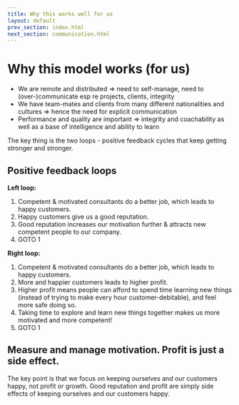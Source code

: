 ```yaml
---
title: Why this works well for us
layout: default
prev_section: index.html
next_section: communication.html
---
```


Why this model works (for us)
=============================

* We are remote and distributed => need to self-manage, need to (over-)communicate esp re projects, clients, integrity
* We have team-mates and clients from many different nationalities and cultures => hence the need for explicit communication
* Performance and quality are important => integrity and coachability as well as a base of intelligence and ability to learn


The key thing is the two loops - positive feedback cycles that keep getting stronger and stronger.

Positive feedback loops
-----------------------

**Left loop:**

1. Competent & motivated consultants do a better job, which leads to happy customers.
2. Happy customers give us a good reputation.
3. Good reputation increases our motivation further & attracts new competent people to our company.
4. GOTO 1

**Right loop:**

1. Competent & motivated consultants do a better job, which leads to happy customers.
2. More and happier customers leads to higher profit.
3. Higher profit means people can afford to spend time learning new things (instead of trying to make every hour customer-debitable), and feel more safe doing so.
4. Taking time to explore and learn new things together makes us more motivated and more competent!
5. GOTO 1

Measure and manage motivation. Profit is just a side effect.
------------------------------------------------------------

The key point is that we focus on keeping ourselves and our customers happy, not profit or growth. Good reputation and profit are simply side effects of keeping ourselves and our customers happy.


